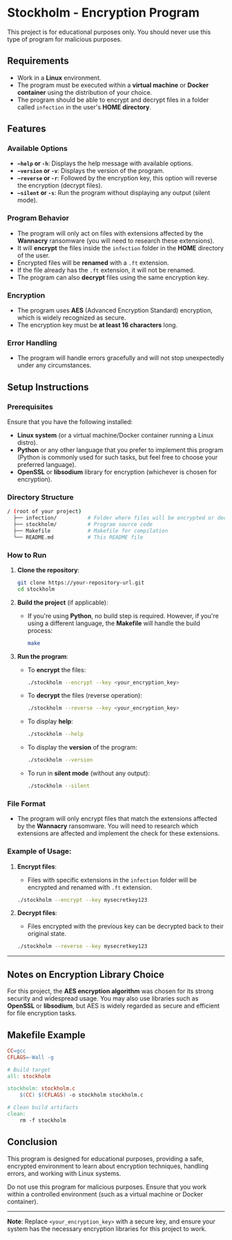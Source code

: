# Stockholm - Encryption Program

This project is for educational purposes only. You should never use this type of program for malicious purposes.

## Requirements

- Work in a **Linux** environment.
- The program must be executed within a **virtual machine** or **Docker container** using the distribution of your choice.
- The program should be able to encrypt and decrypt files in a folder called `infection` in the user's **HOME directory**.

## Features

### Available Options

- **`–help` or `-h`**: Displays the help message with available options.
- **`–version` or `-v`**: Displays the version of the program.
- **`–reverse` or `-r`**: Followed by the encryption key, this option will reverse the encryption (decrypt files).
- **`–silent` or `-s`**: Run the program without displaying any output (silent mode).
  
### Program Behavior

- The program will only act on files with extensions affected by the **Wannacry** ransomware (you will need to research these extensions).
- It will **encrypt** the files inside the `infection` folder in the **HOME** directory of the user.
- Encrypted files will be **renamed** with a `.ft` extension.
- If the file already has the `.ft` extension, it will not be renamed.
- The program can also **decrypt** files using the same encryption key.

### Encryption

- The program uses **AES** (Advanced Encryption Standard) encryption, which is widely recognized as secure.
- The encryption key must be **at least 16 characters** long.
  
### Error Handling

- The program will handle errors gracefully and will not stop unexpectedly under any circumstances.

## Setup Instructions

### Prerequisites

Ensure that you have the following installed:
- **Linux system** (or a virtual machine/Docker container running a Linux distro).
- **Python** or any other language that you prefer to implement this program (Python is commonly used for such tasks, but feel free to choose your preferred language).
- **OpenSSL** or **libsodium** library for encryption (whichever is chosen for encryption).

### Directory Structure

```bash
/ (root of your project)
  ├── infection/          # Folder where files will be encrypted or decrypted
  ├── stockholm/          # Program source code
  ├── Makefile            # Makefile for compilation
  └── README.md           # This README file
```

### How to Run

1. **Clone the repository**:
    ```bash
    git clone https://your-repository-url.git
    cd stockholm
    ```

2. **Build the project** (if applicable):
    - If you're using **Python**, no build step is required. However, if you're using a different language, the **Makefile** will handle the build process:
      ```bash
      make
      ```

3. **Run the program**:

    - To **encrypt** the files:
      ```bash
      ./stockholm --encrypt --key <your_encryption_key>
      ```

    - To **decrypt** the files (reverse operation):
      ```bash
      ./stockholm --reverse --key <your_encryption_key>
      ```

    - To display **help**:
      ```bash
      ./stockholm --help
      ```

    - To display the **version** of the program:
      ```bash
      ./stockholm --version
      ```

    - To run in **silent mode** (without any output):
      ```bash
      ./stockholm --silent
      ```

### File Format

- The program will only encrypt files that match the extensions affected by the **Wannacry** ransomware. You will need to research which extensions are affected and implement the check for these extensions.

### Example of Usage:

1. **Encrypt files**:
    - Files with specific extensions in the `infection` folder will be encrypted and renamed with `.ft` extension.
    ```bash
    ./stockholm --encrypt --key mysecretkey123
    ```

2. **Decrypt files**:
    - Files encrypted with the previous key can be decrypted back to their original state.
    ```bash
    ./stockholm --reverse --key mysecretkey123
    ```

---

## Notes on Encryption Library Choice

For this project, the **AES encryption algorithm** was chosen for its strong security and widespread usage. You may also use libraries such as **OpenSSL** or **libsodium**, but AES is widely regarded as secure and efficient for file encryption tasks.

## Makefile Example

```Makefile
CC=gcc
CFLAGS=-Wall -g

# Build target
all: stockholm

stockholm: stockholm.c
	$(CC) $(CFLAGS) -o stockholm stockholm.c

# Clean build artifacts
clean:
	rm -f stockholm
```

## Conclusion

This program is designed for educational purposes, providing a safe, encrypted environment to learn about encryption techniques, handling errors, and working with Linux systems. 

Do not use this program for malicious purposes. Ensure that you work within a controlled environment (such as a virtual machine or Docker container).

---

**Note**: Replace `<your_encryption_key>` with a secure key, and ensure your system has the necessary encryption libraries for this project to work.


